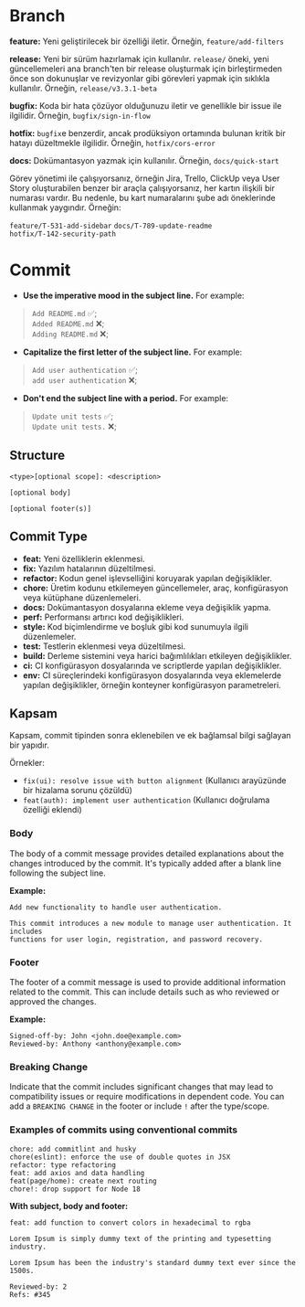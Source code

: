 # Branch

**feature:** Yeni geliştirilecek bir özelliği iletir. Örneğin, `feature/add-filters`

**release:** Yeni bir sürüm hazırlamak için kullanılır. `release/` öneki, yeni güncellemeleri ana branch'ten bir release 
oluşturmak için birleştirmeden önce son dokunuşlar ve revizyonlar gibi görevleri yapmak için sıklıkla kullanılır. Örneğin, 
`release/v3.3.1-beta`

**bugfix:** Koda bir hata çözüyor olduğunuzu iletir ve genellikle bir issue ile ilgilidir. Örneğin, `bugfix/sign-in-flow`

**hotfix:**  `bugfix`e benzerdir, ancak prodüksiyon ortamında bulunan kritik bir hatayı düzeltmekle ilgilidir. Örneğin, 
`hotfix/cors-error`

**docs:** Dokümantasyon yazmak için kullanılır. Örneğin, `docs/quick-start`

Görev yönetimi ile çalışıyorsanız, örneğin Jira, Trello, ClickUp veya User Story oluşturabilen benzer bir araçla
çalışıyorsanız, her kartın ilişkili bir numarası vardır. Bu nedenle, bu kart numaralarını şube adı öneklerinde kullanmak
yaygındır. Örneğin:

`feature/T-531-add-sidebar` 
`docs/T-789-update-readme`  
`hotfix/T-142-security-path`

# Commit
-   **Use the imperative mood in the subject line.**  For example:
    

> `Add README.md`  ✅;  
> `Added README.md`  ❌;  
> `Adding README.md`  ❌;  
>   

-   **Capitalize the first letter of the subject line.**  For example:

> `Add user authentication`  ✅;  
> `add user authentication`  ❌;  
>   

-   **Don't end the subject line with a period.**  For example:

> `Update unit tests`  ✅;  
> `Update unit tests.`  ❌;

## Structure

```
<type>[optional scope]: <description>

[optional body]

[optional footer(s)]
```
## Commit Type
-   **feat:** Yeni özelliklerin eklenmesi.
-   **fix:** Yazılım hatalarının düzeltilmesi.
-   **refactor:** Kodun genel işlevselliğini koruyarak yapılan değişiklikler.
-   **chore:** Üretim kodunu etkilemeyen güncellemeler, araç, konfigürasyon veya kütüphane düzenlemeleri.
-   **docs:** Dokümantasyon dosyalarına ekleme veya değişiklik yapma.
-   **perf:** Performansı artırıcı kod değişiklikleri.
-   **style:** Kod biçimlendirme ve boşluk gibi kod sunumuyla ilgili düzenlemeler.
-   **test:** Testlerin eklenmesi veya düzeltilmesi.
-   **build:** Derleme sistemini veya harici bağımlılıkları etkileyen değişiklikler.
-   **ci:** CI konfigürasyon dosyalarında ve scriptlerde yapılan değişiklikler.
-   **env:** CI süreçlerindeki konfigürasyon dosyalarında veya eklemelerde yapılan değişiklikler, örneğin konteyner konfigürasyon parametreleri.

## Kapsam

Kapsam, commit tipinden sonra eklenebilen ve ek bağlamsal bilgi sağlayan bir yapıdır.

Örnekler:

-   `fix(ui): resolve issue with button alignment` (Kullanıcı arayüzünde bir hizalama sorunu çözüldü)
-   `feat(auth): implement user authentication` (Kullanıcı doğrulama özelliği eklendi)

### Body

The body of a commit message provides detailed explanations about the changes introduced by the commit. It's typically added after a blank line following the subject line.

**Example:**  

```
Add new functionality to handle user authentication.

This commit introduces a new module to manage user authentication. It includes
functions for user login, registration, and password recovery.
```

### Footer

The footer of a commit message is used to provide additional information related to the commit. This can include details such as who reviewed or approved the changes.

**Example:**  

```
Signed-off-by: John <john.doe@example.com>
Reviewed-by: Anthony <anthony@example.com>

```

### Breaking Change

Indicate that the commit includes significant changes that may lead to compatibility issues or require modifications in dependent code. You can add a  `BREAKING CHANGE`  in the footer or include  `!`  after the type/scope.

### Examples of commits using conventional commits

```
chore: add commitlint and husky
chore(eslint): enforce the use of double quotes in JSX
refactor: type refactoring
feat: add axios and data handling
feat(page/home): create next routing
chore!: drop support for Node 18

```

**With subject, body and footer:**  

```
feat: add function to convert colors in hexadecimal to rgba

Lorem Ipsum is simply dummy text of the printing and typesetting industry.

Lorem Ipsum has been the industry's standard dummy text ever since the 1500s.

Reviewed-by: 2
Refs: #345
```